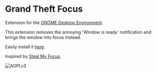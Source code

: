 # Grand Theft Focus
Extension for the [GNOME Desktop Environment](https://www.gnome.org/).

This extension removes the annoying 'Window is ready' notification and brings the window into focus instead.

Easily install it [here](https://extensions.gnome.org/extension/5410/grand-theft-focus/).

Inspired by [Steal My Focus](https://extensions.gnome.org/extension/234/steal-my-focus/).

![AGPLv3](https://www.gnu.org/graphics/agplv3-155x51.png "GNU Affero General Public License")

